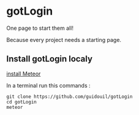 # gotLogin
One page to start them all!

Because every project needs a starting page.

## Install gotLogin localy

[install Meteor](https://www.meteor.com/install)

In a terminal run this commands :
```
git clone https://github.com/guidouil/gotLogin
cd gotLogin
meteor
```
